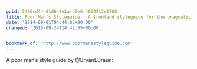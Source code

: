 ```yaml
---
guid: 5466cd44-81d6-4e1a-b5e6-4054212e1768
title: Poor Man's Styleguide | A frontend styleguide for the pragmatic
date: '2014-09-01T04:44:05+00:00'
changed: '2019-09-24T14:42:55+00:00'


bookmark_of: 'http://www.poormansstyleguide.com'
---
```



A poor man’s style guide by @BryanEBraun:
